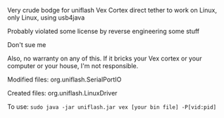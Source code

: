 Very crude bodge for uniflash Vex Cortex direct tether to work on Linux, only Linux, using usb4java

Probably violated some license by reverse engineering some stuff

Don't sue me

Also, no warranty on any of this. If it bricks your Vex cortex or your computer or your house, I'm not responsible.

Modified files:
org.uniflash.SerialPortIO

Created files:
org.uniflash.LinuxDriver

To use:
`sudo java -jar uniflash.jar vex [your bin file] -P[vid:pid]`
